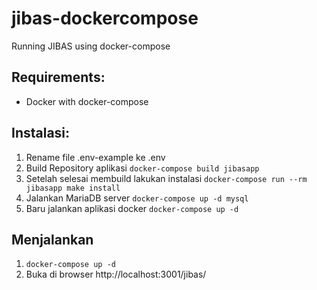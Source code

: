 # jibas-dockercompose
Running JIBAS using docker-compose

## Requirements:
- Docker with docker-compose

## Instalasi:
1. Rename file .env-example ke .env
2. Build Repository aplikasi `docker-compose build jibasapp`
3. Setelah selesai membuild lakukan instalasi `docker-compose run --rm jibasapp make install`
4. Jalankan MariaDB server `docker-compose up -d mysql`
5. Baru jalankan aplikasi docker `docker-compose up -d`

## Menjalankan
1. `docker-compose up -d`
2. Buka di browser http://localhost:3001/jibas/

